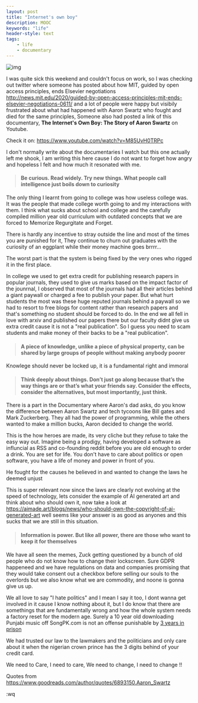 ```yaml
---
layout: post
title: "Internet's own boy"
description: MOOC 
keywords: "life"
header-style: text
tags:
    - life
    - documentary
---
```



![img](https://www.eff.org/files/2017/01/11/og-aaronswartz.jpg)

I was quite sick this weekend and couldn't focus on work, so I was checking out twitter where someone has posted about 
how MIT, guided by open access principles, ends Elsevier negotiations <http://news.mit.edu/2020/guided-by-open-access-principles-mit-ends-elsevier-negotiations-0611/>
and a lot of people were happy but visibily frustrated about what had happened with Aaron Swartz who fought and died for 
the same principles, Someone also had posted a link of this documentary, **The Internet's Own Boy: The Story of Aaron Swartz** on Youtube.

Check it on: <https://www.youtube.com/watch?v=M85UvH0TRPc>

I don't normally write about the documentaries I watch but this one actually left me shook, I am writing this here cause I do not want to forget how angry and hopeless I felt and how much it resonated with me.


> ####  Be curious. Read widely. Try new things. What people call intelligence just boils down to curiosity

The only thing I learnt from going to college was how useless college was. It was the people that made college worth going to and my interactions with them. I think what sucks about school and college and the carefully compiled million year old curriculum with outdated concepts that we are forced to Memorize Regurgitate and Forget. 

There is hardly any incentive to stray outside the line and most of the times you are punished for it, They continue to churn out graduates with the curiosity of an eggplant while their money machine goes brrrr...

The worst part is that the system is being fixed by the very ones who rigged it in the first place.

In college we used to get extra credit for publishing research papers in popular journals, they used to give us marks based on the impact factor of the jounrnal, I observed that most of the journals had all their articles behind a giant paywall or charged a fee to publish your paper. But what hurt students the most was these huge reputed journals behind a paywall so we had to resort to free blogs for content rather than research papers and that's something no student should be forced to do. In the end we all fell in love with arxiv and published our papers there but our faculty didnt give us extra credit cause it is not a "real publication". So I guess you need to scam students and make money of their backs to be a "real publication".

> #### A piece of knowledge, unlike a piece of physical property, can be shared by large groups of people without making anybody poorer

Knowlege should never be locked up, it is a fundamental right and immoral 


> #### Think deeply about things. Don’t just go along because that’s the way things are or that’s what your friends say. Consider the effects, consider the alternatives, but most importantly, just think.

There is a part in the Documentary where Aaron's dad asks, do you know the difference between Aaron Swartz and tech tycoons like Bill gates and Mark Zuckerberg. They all had the power of programming, while the others wanted to make a million bucks, Aaron decided to change the world. 

This is the how heroes are made, its very cliche but they refuse to take the easy way out. Imagine being a prodigy, having developed a software as influncial as RSS and co-founding reddit before you are old enough to order a drink. You are set for life. You don't have to care about politics or open software, you have a life of money and power in front of you.

He fought for the causes he believed in and wanted to change the laws he deemed unjust

This is super relevant now since the laws are clearly not evolving at the speed of technology, lets consider the example of AI generated art and think about who should own it, now take a look at <https://aimade.art/blogs/news/who-should-own-the-copyright-of-ai-generated-art> well seems like your answer is as good as anyones and this sucks that we are still in this situation.

> #### Information is power. But like all power, there are those who want to keep it for themselves

We have all seen the memes, Zuck getting questioned by a bunch of old people who do not know how to change their lockscreen. Sure GDPR happeneed and we have regulations on data and companies promising that they would take consent out a checkbox before selling our souls to the overlords but we also know what we are commodity, and noone is gonna give us up.

We all love to say "I hate politics" and I mean I say it too, I dont wanna get involved in it cause I know nothing about it, but I do know that there are somethings that are fundamentally wrong and how the whole system needs a factory reset for the modern age. Surely a 10 year old downloading Punjabi music off SongPK.com is not an offense punishable by [3 years in prison](https://www.indiatoday.in/technology/news/story/are-you-a-criminal-now-users-may-get-3-yr-in-jail-for-viewing-torrent-site-blocked-url-in-india-336353-2016-08-21)   

We had trusted our law to the lawmakers and the politicians and only care about it when the nigerian crown prince has the  3 digits behind of your credit card.

We need to Care, I need to care, We need to change, I need to change !! 

Quotes from <https://www.goodreads.com/author/quotes/6893150.Aaron_Swartz>

:wq
